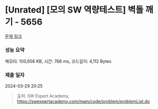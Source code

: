 # [Unrated] [모의 SW 역량테스트] 벽돌 깨기 - 5656 

[문제 링크](https://swexpertacademy.com/main/code/problem/problemDetail.do?contestProbId=AWXRQm6qfL0DFAUo) 

### 성능 요약

메모리: 100,656 KB, 시간: 766 ms, 코드길이: 4,112 Bytes

### 제출 일자

2024-03-29 20:25



> 출처: SW Expert Academy, https://swexpertacademy.com/main/code/problem/problemList.do